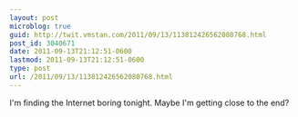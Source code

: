 ```yaml
---
layout: post
microblog: true
guid: http://twit.vmstan.com/2011/09/13/113812426562080768.html
post_id: 3040671
date: 2011-09-13T21:12:51-0600
lastmod: 2011-09-13T21:12:51-0600
type: post
url: /2011/09/13/113812426562080768.html
---
```

I'm finding the Internet boring tonight. Maybe I'm getting close to the end?
